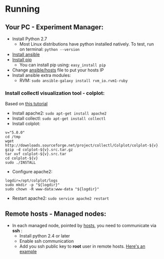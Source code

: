 # Running

## Your PC - Experiment Manager:

* Install Python 2.7
  * Most Linux distributions have python installed natively. To test, 
  run on terminal: ```python --version```
* [Install ansible](http://docs.ansible.com/ansible/intro_installation.html)
* [Install pip](https://pip.pypa.io/en/stable/installing/)
  * You can install pip using: ```easy_install pip```
* Change [ansible/hosts](ansible/hosts) file to put your hosts IP
* Install ansible extra modules:
  * RVM: `sudo ansible-galaxy install rvm_io.rvm1-ruby`

### Install collectl visualization tool - colplot:

Based on [this tutorial](http://www.krazyworks.com/collectl-colplot-sytem-performance-analysis-tools/)

* Install apache2: `sudo apt-get install apache2`
* Install collectl: `sudo apt-get install collectl`
* Install colplot:
```
v="5.0.0"
cd /tmp
wget http://downloads.sourceforge.net/project/collectl/Colplot/colplot-${v}.src.tar.gz
gzip -d colplot-${v}.src.tar.gz
tar xvf colplot-${v}.src.tar
cd colplot-${v}
sudo ./INSTALL
```
* Configure apache2:

```
logdir=/opt/colplot/logs
sudo mkdir -p "${logdir}"
sudo chown -R www-data:www-data "${logdir}"
```
* Restart apache2: `sudo service apache2 restart`

## Remote hosts - Managed nodes:

* In each managed node, pointed by [hosts](ansible/hosts), you need to
communicate via **ssh** :
  * Install python 2.4 or later
  * Enable ssh communication
  * Add you ssh public key to **root** user in remote hosts. [Here's an
  example](https://www.digitalocean.com/community/tutorials/how-to-configure-ssh-key-based-authentication-on-a-linux-server)

